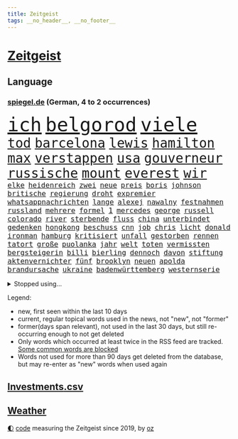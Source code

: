 ```yaml
---
title: Zeitgeist
tags: __no_header__, __no_footer__
---
```


# [Zeitgeist](https://oliz.io/zeitgeist/)

## Language

<h3><a href="https://www.spiegel.de" target="_blank">spiegel.de</a> (German, 4 to 2 occurrences)</h3>
<p style="font-family:monospace">
<span style="font-size:32pt"><a href="news_links.html#ich" class="current">ich</a></span>
<span style="font-size:32pt"><a href="news_links.html#belgorod" class="current">belgorod</a></span>
<span style="font-size:32pt"><a href="news_links.html#viele" class="current">viele</a></span>
<br>
<span style="font-size:22pt"><a href="news_links.html#tod" class="current">tod</a></span>
<span style="font-size:22pt"><a href="news_links.html#barcelona" class="current">barcelona</a></span>
<span style="font-size:22pt"><a href="news_links.html#lewis" class="current">lewis</a></span>
<span style="font-size:22pt"><a href="news_links.html#hamilton" class="current">hamilton</a></span>
<span style="font-size:22pt"><a href="news_links.html#max" class="current">max</a></span>
<span style="font-size:22pt"><a href="news_links.html#verstappen" class="current">verstappen</a></span>
<span style="font-size:22pt"><a href="news_links.html#usa" class="current">usa</a></span>
<span style="font-size:22pt"><a href="news_links.html#gouverneur" class="current">gouverneur</a></span>
<span style="font-size:22pt"><a href="news_links.html#russische" class="current">russische</a></span>
<span style="font-size:22pt"><a href="news_links.html#mount" class="current">mount</a></span>
<span style="font-size:22pt"><a href="news_links.html#everest" class="current">everest</a></span>
<span style="font-size:22pt"><a href="news_links.html#wir" class="current">wir</a></span>
<br>
<span style="font-size:12pt"><a href="news_links.html#elke" class="current">elke</a></span>
<span style="font-size:12pt"><a href="news_links.html#heidenreich" class="current">heidenreich</a></span>
<span style="font-size:12pt"><a href="news_links.html#zwei" class="current">zwei</a></span>
<span style="font-size:12pt"><a href="news_links.html#neue" class="current">neue</a></span>
<span style="font-size:12pt"><a href="news_links.html#preis" class="current">preis</a></span>
<span style="font-size:12pt"><a href="news_links.html#boris" class="current">boris</a></span>
<span style="font-size:12pt"><a href="news_links.html#johnson" class="current">johnson</a></span>
<span style="font-size:12pt"><a href="news_links.html#britische" class="current">britische</a></span>
<span style="font-size:12pt"><a href="news_links.html#regierung" class="current">regierung</a></span>
<span style="font-size:12pt"><a href="news_links.html#droht" class="current">droht</a></span>
<span style="font-size:12pt"><a href="news_links.html#expremier" class="current">expremier</a></span>
<span style="font-size:12pt"><a href="news_links.html#whatsappnachrichten" class="new">whatsappnachrichten</a></span>
<span style="font-size:12pt"><a href="news_links.html#lange" class="current">lange</a></span>
<span style="font-size:12pt"><a href="news_links.html#alexej" class="current">alexej</a></span>
<span style="font-size:12pt"><a href="news_links.html#nawalny" class="current">nawalny</a></span>
<span style="font-size:12pt"><a href="news_links.html#festnahmen" class="current">festnahmen</a></span>
<span style="font-size:12pt"><a href="news_links.html#russland" class="current">russland</a></span>
<span style="font-size:12pt"><a href="news_links.html#mehrere" class="current">mehrere</a></span>
<span style="font-size:12pt"><a href="news_links.html#formel" class="current">formel</a></span>
<span style="font-size:12pt"><a href="news_links.html#1" class="current">1</a></span>
<span style="font-size:12pt"><a href="news_links.html#mercedes" class="current">mercedes</a></span>
<span style="font-size:12pt"><a href="news_links.html#george" class="current">george</a></span>
<span style="font-size:12pt"><a href="news_links.html#russell" class="current">russell</a></span>
<span style="font-size:12pt"><a href="news_links.html#colorado" class="current">colorado</a></span>
<span style="font-size:12pt"><a href="news_links.html#river" class="current">river</a></span>
<span style="font-size:12pt"><a href="news_links.html#sterbende" class="current">sterbende</a></span>
<span style="font-size:12pt"><a href="news_links.html#fluss" class="current">fluss</a></span>
<span style="font-size:12pt"><a href="news_links.html#china" class="current">china</a></span>
<span style="font-size:12pt"><a href="news_links.html#unterbindet" class="new">unterbindet</a></span>
<span style="font-size:12pt"><a href="news_links.html#gedenken" class="current">gedenken</a></span>
<span style="font-size:12pt"><a href="news_links.html#hongkong" class="current">hongkong</a></span>
<span style="font-size:12pt"><a href="news_links.html#beschuss" class="current">beschuss</a></span>
<span style="font-size:12pt"><a href="news_links.html#cnn" class="current">cnn</a></span>
<span style="font-size:12pt"><a href="news_links.html#job" class="current">job</a></span>
<span style="font-size:12pt"><a href="news_links.html#chris" class="current">chris</a></span>
<span style="font-size:12pt"><a href="news_links.html#licht" class="current">licht</a></span>
<span style="font-size:12pt"><a href="news_links.html#donald" class="current">donald</a></span>
<span style="font-size:12pt"><a href="news_links.html#ironman" class="new">ironman</a></span>
<span style="font-size:12pt"><a href="news_links.html#hamburg" class="current">hamburg</a></span>
<span style="font-size:12pt"><a href="news_links.html#kritisiert" class="current">kritisiert</a></span>
<span style="font-size:12pt"><a href="news_links.html#unfall" class="current">unfall</a></span>
<span style="font-size:12pt"><a href="news_links.html#gestorben" class="current">gestorben</a></span>
<span style="font-size:12pt"><a href="news_links.html#rennen" class="current">rennen</a></span>
<span style="font-size:12pt"><a href="news_links.html#tatort" class="current">tatort</a></span>
<span style="font-size:12pt"><a href="news_links.html#große" class="current">große</a></span>
<span style="font-size:12pt"><a href="news_links.html#puolanka" class="new">puolanka</a></span>
<span style="font-size:12pt"><a href="news_links.html#jahr" class="current">jahr</a></span>
<span style="font-size:12pt"><a href="news_links.html#welt" class="current">welt</a></span>
<span style="font-size:12pt"><a href="news_links.html#toten" class="current">toten</a></span>
<span style="font-size:12pt"><a href="news_links.html#vermissten" class="current">vermissten</a></span>
<span style="font-size:12pt"><a href="news_links.html#bergsteigerin" class="new">bergsteigerin</a></span>
<span style="font-size:12pt"><a href="news_links.html#billi" class="new">billi</a></span>
<span style="font-size:12pt"><a href="news_links.html#bierling" class="new">bierling</a></span>
<span style="font-size:12pt"><a href="news_links.html#dennoch" class="current">dennoch</a></span>
<span style="font-size:12pt"><a href="news_links.html#davon" class="current">davon</a></span>
<span style="font-size:12pt"><a href="news_links.html#stiftung" class="current">stiftung</a></span>
<span style="font-size:12pt"><a href="news_links.html#aktenvernichter" class="new">aktenvernichter</a></span>
<span style="font-size:12pt"><a href="news_links.html#fünf" class="current">fünf</a></span>
<span style="font-size:12pt"><a href="news_links.html#brooklyn" class="new">brooklyn</a></span>
<span style="font-size:12pt"><a href="news_links.html#neuen" class="current">neuen</a></span>
<span style="font-size:12pt"><a href="news_links.html#apolda" class="new">apolda</a></span>
<span style="font-size:12pt"><a href="news_links.html#brandursache" class="new">brandursache</a></span>
<span style="font-size:12pt"><a href="news_links.html#ukraine" class="current">ukraine</a></span>
<span style="font-size:12pt"><a href="news_links.html#badenwürttemberg" class="current">badenwürttemberg</a></span>
<span style="font-size:12pt"><a href="news_links.html#westernserie" class="new">westernserie</a></span>
</p>
<details>
<summary>Stopped using...</summary>
<p class="former" style="font-size:12pt">
internet(956) tom(956) sogenannte(954) bayerns(953) carsten(953) steigenden(953) tausend(953) tiktok(953) berichterstattung(952) elfmeter(952) historiker(952) rtl(952) unmut(952) alpen(951) badenwürttembergs(951) bmw(951) christine(951) david(951) gesunken(951) gründer(951) hört(951) bahnhof(950) erwägt(950) gutachten(950) haftstrafe(950) steuer(950) teheran(950) verhängen(950) verändert(950) erfahren(949) erfahrung(949) maske(949) mitglied(949) spdpolitiker(949) überlebte(949) 6(948) elektroauto(948) gestrichen(948) lebte(948) moderne(948) positiv(948) rückt(948) stets(948) strengere(948) weitet(948) arbeitsplatz(947) ermöglichen(947) ifoinstitut(947) präsentieren(947) schauspielerin(947) tötet(947) you(947) babys(946) beobachten(946) coronavirus(946) for(946) infektion(946) lars(946) 43(945) amnesty(945) deswegen(945) kaputt(945) roman(945) sprach(945) täglich(945) tödlichen(945) umsatz(945) abstimmen(944) botschaften(944) enthüllt(944) fußballer(944) lösen(944) missbraucht(944) schaltet(944) verena(944) vorsitzenden(944) zuversicht(944) ärgert(944) ökonom(944) freut(943) fußballprofi(943) geldstrafe(943) nahverkehr(943) sinnvoll(943) tokio(943) einreisen(942) konflikte(942) reporter(942) still(942) trafen(942) appell(941) australische(941) reiste(941) unbedingt(941) bewegen(940) i(940) körperverletzung(940) marke(940) 3000(939) kontakte(939) nordsee(939) standen(939) litauen(938) mieten(938) offiziellen(938) pflanzen(938) entsetzen(937) aufnahme(936) abgebrochen(935) berät(935) genauso(934) option(934) pünktlich(934) empfängt(933) spiegelumfrage(933) steckte(933) gemeinsame(930) parallelen(930) ähnlich(930) damals(927) katholischen(927) richard(926) landesweit(925) wind(925) größere(924) projekte(924) sitzung(924) gehörte(922) impfungen(922) bremsen(921) nieder(919) abhängig(918) bangen(912) kandidatur(907) georg(905) verdoppelt(901) startup(900) ära(894) abschluss(889) aktionen(889) räumte(847) cent(846) höheres(843) langjährige(840) konfrontation(839) zusammenbruch(810) kleinstadt(809) josef(806) finanziellen(797) unis(767) gewalttat(762) holz(733) notenbank(721) kontinent(718) felix(713) drohende(711) flohen(705) tricks(698) fotografen(694) belastung(691) zerstörte(690) partnerschaft(672) zugestimmt(670) brücken(668) bedankt(667) superstars(656) beliebte(645) jenseits(640) ali(630) günstiges(630) zurückziehen(630) moderner(627) tabellenführer(625) universität(618) bombe(616) illegaler(612) preiserhöhungen(610) pauli(608) telefoniert(606) gleichen(599) großbank(593) militärmanöver(592) mehrfamilienhaus(590) minus(587) direkte(578) strackzimmermann(576) magazin(572) studenten(571) hendrik(569) spürbar(569) ampelparteien(565) inklusive(564) fahndet(553) donbass(551) vorbereitungen(547) vorgesehen(543) airlines(542) trip(538) gesteckt(535) guterres(535) motive(529) loch(528) diskussionen(526) kretschmann(525) angekündigte(523) verabschieden(523) zustimmung(523) lehrerinnen(521) teuerung(519) öffentlichrechtlichen(519) verteuert(515) marieagnes(513) bundesinnenministerin(508) verpflichtung(500) passierte(494) verschwinden(494) gerichte(490) neuwagen(489) wettkampf(486) krebs(484) 2002(478) damalige(478) geschenk(477) filmemacher(476) journalismus(473) geiselnahme(472) überzeugung(470) fremd(463) stuttgarter(463) versteckte(463) luftfahrt(462) reichweite(461) sitz(459) geplanter(452) marc(451) don(449) 17jährige(447) dreharbeiten(442) first(442) pannen(442) verschwörung(442) vorab(442) gefolgt(440) dubiosen(439) sklaverei(438) betrieben(436) schildern(434) messerangriff(429) invasoren(423) iranische(422) bewusst(421) cherson(416) ergab(412) abgrund(408) einrichtung(408) g20(408) staatsbürgerschaft(408) talent(408) suchten(407) fußballerinnen(406) austria(396) inside(396) beliebtesten(395) handys(394) 24jährige(386) hammer(386) franken(384) gepäck(376) prominenten(374) zentrale(374) würdigt(373) gefällt(368) dinner(364) einstecken(364) sylt(363) 80000(362) budapest(359) verklagen(357) elisabeth(356) erleichtert(356) sinne(356) royale(351) ausbauen(349) oklahoma(349) 21jähriger(348) galten(348) stockholm(348) anwältin(346) grundschule(344) besseren(340) update(340) notaufnahme(339) tempel(339) nationale(335) alzheimer(333) tvinterview(333) wohnmobil(333) verunglückten(331) angehörigen(330) bruno(328) gelöscht(328) fahrgäste(326) fehlstart(326) finde(326) erobern(325) dokumentation(324) gleichberechtigung(324) image(323) revolutionieren(323) tasche(320) bruttoinlandsprodukt(319) heißer(319) us(318) berlinneukölln(315) großeltern(314) verzeichnet(314) davis(313) fehlenden(312) namens(312) ungerecht(312) wissenschaft(312) legal(309) oslo(309) einschlag(308) jubeln(308) aufgaben(305) eukommissar(304) freigabe(304) klimaschützer(304) weltraum(304) überlegt(304) wiedersehen(301) 2008(297) linien(294) scheiden(294) überlastet(294) daneben(292) fuchs(290) nebenwirkungen(288) neukölln(288) danke(286) fahrerin(286) werben(286) bürgergeld(284) hetze(283) hinrichtung(283) notruf(283) einziges(282) demonstration(281) flüsse(280) protestbewegung(280) vereinbarten(280) tücken(279) raketenangriffen(278) ticketpreise(276) wunderbar(272) elefanten(271) extremisten(271) herunter(269) entkommen(267) stärkung(266) jackson(264) verurteilter(264) bedauert(263) angler(261) überreste(260) kündigung(259) stephan(259) gefährdung(256) ernährung(255) zutritt(255) erzielte(254) interessierte(254) unionsfraktion(254) banden(253) beschwert(253) durchgang(252) moralische(252) chefredakteurin(251) umgebung(251) archäologen(250) freigegeben(249) 45jährige(246) durchaus(246) johan(244) nutzern(244) informierte(243) rügt(243) stützt(241) beherrscht(240) wasserversorgung(240) wohnraum(240) angesehen(238) caroline(238) oregon(237) finanzkrise(236) fortschritt(236) beobachter(235) hessischen(235) fortschritte(234) lkwfahrer(233) schwächt(233) commerzbank(232) neymar(231) schottische(231) zimmer(229) symbole(228) beihilfe(226) benennen(226) houston(226) morgan(226) persönlichen(226) opel(225) klimaaktivistin(224) rechtlichen(224) eingezogen(223) grundschulen(222) lahmzulegen(222) raketenangriffe(222) tunesien(222) immobilienkonzern(221) steven(220) katze(219) umfassend(219) 3500(218) bnd(218) freundschaft(218) weltbank(218) belege(216) machtlos(216) schöne(216) zusammengestoßen(216) koblenz(215) nordkoreas(215) stießen(214) pjöngjang(213) verhelfen(213) anerkannt(212) hugh(212) abgeordnetenhaus(211) bätzing(211) absehbar(210) auszahlung(210) indonesien(210) drehbücher(208) regierenden(208) lehrkräftemangel(206) traditionell(205) alice(204) fördert(204) passagieren(204) cyberangriff(203) autorinnen(201) tottenham(200) beantragen(199) gwyneth(198) paltrow(198) jeremy(197) orden(197) armin(196) sowohl(194) mitarbeitern(193) doping(192) apples(191) fdpverkehrsminister(191) psychisch(191) spion(191) kritisierten(190) milliardenverlust(190) tübingen(190) gestohlenen(189) ausgemacht(187) hotspur(187) bowie(186) schossen(186) wohnungsnot(186) verfehlte(185) redet(182) schmecken(182) abbauen(180) usamerikanerin(180) feuerte(179) erlebnisse(178) südafrikas(178) group(177) infantino(177) verbannen(177) basf(176) regimekritiker(174) 4(173) entzweit(172) monatelangen(172) insider(171) route(171) bewerben(170) eingestuft(170) singen(170) hilfslieferungen(169) landesweiten(169) gewöhnt(168) server(168) techkonzerne(168) engere(167) gianni(167) klimakleber(167) feind(166) gottes(166) kritikern(166) quarterback(166) güterzug(165) lanz(165) murdoch(164) affen(163) frische(163) vorbereitung(163) 2009(162) deutschlandfunk(162) ungewöhnliches(162) wirklichkeit(162) jong(161) un(161) bemängeln(160) supermarkt(160) euphorie(159) naturschützer(159) umstrittensten(159) lieder(158) münzen(158) rentnerin(158) legten(157) anstrengend(156) gekündigt(156) ausbleibende(155) groko(155) hinnehmen(155) belgier(154) goldenen(154) kleinsten(153) munitionsbeschaffung(153) anzugreifen(151) bedauern(151) einschaltquoten(151) gerüchten(151) herben(151) labor(151) regierende(151) fynn(150) kliemann(150) lehrern(150) missbrauchte(150) trieb(150) umziehen(149) weißes(149) zunehmende(149) kandidieren(148) leblos(148) mittelständler(148) perfekten(148) autobahnbau(147) brettspiele(147) hassen(147) palast(147) sprint(147) euabgeordnete(146) jva(146) sportlerinnen(146) geiseln(144) heimische(144) unterbrechen(144) uwe(144) kopiert(143) mehrheitlich(143) pionier(143) vergab(143) voraussetzung(143) feldern(141) schlapp(141) todesliste(141) woke(141) einwanderer(140) entgleist(140) todesursache(140) traditionellen(140) umkämpft(140) waffenhilfe(140) weinen(140) hungern(139) umzug(139) veränderte(139) gelder(138) kronzeugen(138) ignorieren(137) sehnen(137) republikanerin(136) afdpolitikerin(135) kredit(135) krisengebieten(135) nachteile(135) nannte(135) opa(134) ressourcen(134) bestsellerautorin(133) emotionale(133) nachbarländern(133) vorfälle(133) üppig(133) amtsantritt(132) quote(132) a38(131) indizien(131) festivals(130) passanten(130) geldbuße(128) normale(128) abendessen(127) chinese(127) flüchtig(127) kommentierte(127) möglichem(127) verfolgten(127) verleger(127) geldgeber(126) markle(125) entschädigen(124) feministischer(123) hundebesitzer(123) knappheit(123) süditalien(123) temperatur(123) dieb(122) ertragen(122) gelesen(122) nervt(121) plätzen(121) täglichen(121) baute(120) gehindert(120) jp(120) wayne(120) 69(119) 31jährige(117) mandat(117) oldtimer(117) republic(117) streitereien(117) ebike(116) financial(116) geschäften(116) isst(116) ostern(116) umweltschutz(116) ma(115) american(114) entsprechenden(114) offline(114) südsudan(114) lieferanten(113) zwang(113) ausweisung(112) chatbot(112) dopingfall(112) fortan(112) geo(112) messe(112) newcastle(112) pendler(112) queensland(112) befasst(111) gekippt(111) 52(110) baden(110) befördert(109) medienbranche(108) polizeiangaben(108) steigert(108) akt(107) kräften(107) angestiegen(106) religiösen(106) wände(106) bergab(105) lagerfeld(105) beschleunigt(104) rast(104) sanken(104) vermittlerrolle(104) begreifen(103) ländlichen(103) sozialer(103) aufgebrochen(102) bundesweiten(102) coronawarnapp(102) vertreiben(102) besprechen(101) nachhaltigen(101) verlangte(101) manipulationen(100) vonovia(100) wahrscheinlichkeit(100) anzeigen(99) auffälligen(99) auszeit(99) kleinere(99) traurig(99) antike(98) läuferinnen(98) rezensentin(98) 18000(97) erforschen(96) seltenen(96) skipper(96) tarifverhandlungen(96) vierjährigen(96) annehmen(95) bestrafen(95) generalstaatsanwältin(95) schult(95) unruhe(95) häftlingen(94) bauarbeiten(93) generäle(93) hinterbliebenen(93) vertritt(93) brokstedt(92) geschäftszahlen(92) siedlung(92) story(92) verzögerung(92) bergwandern(91) fachteam(91) ibrahim(91) schulklassen(91) stange(91) stürmte(91) zweifacher(91) 35jährige(90) ausspähen(90) dhl(90) elch(90) gestehen(90) vereidigung(90) verliebt(90) academy(89) desinfektionsmittel(89) leidwesen(89) recherchiert(89) säugling(89) unfallursache(89) absurden(88) influencer(88) sehbehinderte(88) tourist(88) berührung(87) förster(87) leerer(87) mittelfeldstar(87) notfalleinsatz(87) verwechseln(87) berufsverkehr(86) coup(86) einzigartig(86) euren(86) freiberg(86) geschlechtsverkehr(86) miniatur(86) mitglieds(86) schneemassen(86) weltmeisterin(86) affären(85) metro(85) pharmakonzern(85) taumelt(85) universum(85) wahlkampfspenden(85) achtzig(84) act(84) amtszeiten(84) anstehenden(84) befürworter(84) projekten(84) toll(84) weltklasse(84) aufgerüstet(83) briefkasten(83) hitzewelle(83) landesgrenzen(83) menschliche(83) reddit(83) resnikow(83) schwärmen(83) spdspitzenkandidatin(83) élysée(83) anrufe(82) epoche(82) kontrollierten(82) pausen(82) überaus(82) ausgewiesen(81) deklassierte(81) duett(81) elektrisch(81) geschnappt(81) leichtathletik(81) merklich(81) preisverleihung(81) schüchtern(81) trunkenheit(81) 75000(80) arbeitskampf(80) feiernde(80) flugobjekte(80) nestlé(80) potenzial(80) telefonnummern(80) zellen(80) 1998(79) autobahnausbau(79) halbschwester(79) affleck(78) hundekot(78) insidern(78) kleinklein(78) quittung(78) arbeitgeberverband(77) arbeitnehmervertreter(77) bahnübergang(77) gleicht(77) initiativen(77) kaufmann(77) modernisiert(77) nährt(77) sofortigen(77) tal(77) tarifabschluss(77) faust(76) gestohlene(76) mund(76) vergnügungspark(76) wohngebiete(76) zwölften(76) 102(75) demokratiefeindliche(75) emobilität(75) saniert(75) universal(75) afrikanische(74) eishockey(74) geborene(74) quarterbacks(74) rio(74) schulranzen(74) staatenbündnis(74) würmer(74) damaskus(73) entlohnt(73) sitzenden(73) aktualisiert(72) athletinnen(72) blüht(72) drittes(72) flugplatz(72) manipulieren(72) university(72) warburgbank(72) fähre(71) golfer(71) kabel(71) karlsruher(71) ostdeutschen(71) aufzeichnungen(70) dasselbe(70) equal(70) ernsten(70) industrieproduktion(70) krankheitsbedingt(70) legalisierung(70) pay(70) platzieren(70) schrank(70) sean(70) tabellenspitze(70) verdiwarnstreik(70) verharmloste(70) verlegen(70) ajay(69) ausweitung(69) banga(69) friedensbewegung(69) influencerinnen(69) konkreter(69) lasst(69) pflegeversicherung(69) artillerie(68) aufkommen(68) beliebtes(68) duisburg(68) entspricht(68) neunte(68) passend(68) römisches(68) solarindustrie(68) verwandeln(68) zurückgeschickt(68) aaron(67) abbrechen(67) baltimore(67) chemikalien(67) erpressung(67) gewartet(67) gruppierungen(67) klarem(67) kraussmaffei(67) schwacher(67) verbucht(67) wegmann(67) wirtschaftsleistung(67) 12000(66) ausgelassen(66) feaser(66) klimagruppe(66) verzehrverbot(66) auswärts(65) bein(65) bestreikt(65) bock(65) emotionalem(65) leuchten(65) messerattacken(65) pistolen(65) spiegelinterview(65) vorfahren(65) schuldzuweisungen(64) verwandlung(64) wörter(64) milliardenschwere(63) nordischen(63) sascha(63) zeug(63) erzbistum(62) gleichmäßig(62) hausmeister(62) saisonstart(62) schlussphase(62) schulweg(62) usbundesstaats(62) weltgemeinschaft(62) zerstreiten(62) bier(61) datensätze(61) fantastisch(61) kommunistische(61) meerestiere(61) scheibe(61) delikatesse(60) radsporttalent(60) steinzeit(60) tiberi(60) älteren(60) bezieht(59) brjansk(59) bären(59) immobilieneigentümer(59) kings(59) nahverkehrs(59) therapiesitzung(59) ungeklärt(59) buchmesse(58) dieselautos(58) eishockeyprofi(58) kontrollverlust(58) molotowcocktails(58) spektakulärer(58) bürgermeisters(57) ermahnt(57) goretzka(57) säule(57) überweisung(57) batterieantrieb(56) bestanden(56) jakob(56) mädchenschulen(56) qualifying(56) sprengungen(56) sprintrennen(56) vermischt(56) coronajahren(55) dna(55) erschießen(55) mobil(55) terrorakt(55) verstößen(55) vertuscht(55) british(54) fehlentscheidungen(54) fortschrittskoalition(54) gegenwind(54) kiste(54) rüstungsproduktion(54) statistiken(54) ungebrochen(54) vermögenswerte(54) erzbischof(53) faszinierend(53) kletterten(53) periode(53) wanderer(53) aktueller(52) breiter(52) tickt(52) unfairen(52) aufwendige(51) erfand(51) medienmogul(51) zufriedenheit(51) 44jähriger(50) festgelegt(50) hauseigentümer(50) nio(50) schicksalsstein(50) scone(50) algenteppich(49) beides(49) bundesligist(49) feminismus(49) hakenkreuze(49) lehrkräften(49) maja(49) professionelle(49) single(49) versicherungen(49) 25jähriger(48) duschen(48) f(48) jehovas(48) mails(48) regimegegner(48) trotzte(48) vergiftungsfälle(48) verpufft(48) voice(48) w(48) anrufer(47) jpmorgan(47) straflager(47) 35jähriger(46) 800000(46) 95000(46) ausgegraben(46) beschlagnahmung(46) geliehen(46) j(46) krisenbank(46) laien(46) landeschef(46) ticket(46) 84(45) glücksfall(45) honduras(45) magazins(45) qiang(45) regal(45) unrealistisch(45) ärgern(45) challenges(44) prinzip(44) robin(44) rudern(44) spalten(44) säen(44) personenschutz(43) regenjacke(43) revolver(43) schleuser(43) unschuldig(43) yoon(43) elternkolumne(42) euparlamentarier(42) strafgerichtshof(42) verhandlungsrunde(42) afdstimmen(41) angeprangert(41) bankenkrise(41) bankenturbulenzen(41) birgit(41) bleibende(41) bundestags(41) haftbar(41) klingelt(41) menschenhandel(41) versorgungslage(41) behaupten(40) bewährung(40) efuels(40) erzbistums(40) fasten(40) schäferhund(40) usbc(40) verkleinert(40) wiedergewählt(40) augenzeugen(39) australischer(39) eigenem(39) juwelier(39) juweliergeschäft(39) abschottung(38) angehalten(38) lehrstück(38) miterfinder(38) national(38) sturmgewehre(38) ubs(38) versagens(38) verschiedener(38) weltbevölkerung(38) ausgezeichnete(37) differenzen(37) flink(37) gattin(37) makel(37) polio(37) referendum(37) waffenbehörde(37) alibabagründer(36) drohte(36) kandidatenlisten(36) käfer(36) kürzertreten(36) regionalbank(36) adhs(35) fahrscheins(35) festgefahrenen(35) files(35) fundstücke(35) lustiger(35) oscarpreisträgerin(35) produkt(35) sommerzeit(35) sorgerecht(35) unerlaubten(35) verbraucherschutz(35) agentur(34) amok(34) anthropologe(34) davidstatue(34) diplomatischer(34) extremsportler(34) kontakten(34) probiert(34) schulleiterin(34) anonymer(33) bieter(33) erkannte(33) fläche(33) geklappt(33) gewerkschafter(33) kommunisten(33) lebensgefährliche(33) mondmission(33) mr(33) uswahl(33) accounts(32) ernsthafte(32) festgeklebt(32) geldautomatensprenger(32) internes(32) juror(32) klimaschutzgesetzes(32) musikvideos(31) senden(31) aufgeladen(30) deutschlandtickets(30) dieselaffäre(30) fraktion(30) gesundheitlichen(30) stuckradbarre(30) grönland(29) staatsbankett(29) absolute(28) disneykonzern(28) drogenkonsum(28) filesrecherche(28) imperialismus(28) schenken(28) sklavenarbeit(28) spendiert(28) umgesiedelt(28) unterbricht(28) aufarbeiten(27) exministerpräsident(27) kinderärzte(27) kontern(27) npr(27) parkinson(27) titelt(27) usamerikanische(27) vermelden(27) victor(27) wärmepumpe(27) ausgesehen(26) bundesstaates(26) funkstille(26) horrorszenario(26) mindert(26) morddrohungen(26) stuft(26) ü50(26) astana(25) erzwungen(25) katastrophen(25) krankschreibung(25) reichtum(25) umtriebe(25) verfügen(25) bürgerkriegs(24) humanitären(24) sensationen(24) bundestagsuntersuchungsausschuss(23) durcheinanderbringen(23) einfuhren(23) matt(23) neuerliche(23) schachwm(23) tanken(23) wunsiedel(23) zehnjährigen(23) abzubrechen(22) exzellente(22) radiosender(22) tatarski(22) tiefstand(22) umfassendes(22) wladlen(22) bandengewalt(21) erschrecken(21) gebilligt(21) geldautomaten(21) medikament(21) plans(21) semester(21) gefängnisstrafen(20) netzwerke(20) rechtsextrem(20) tvrechte(20) vorräte(20) jamie(19) mathias(19) weggefährten(19) zuneigung(19) cut(18) craig(17) explodierte(17) lachnummer(17) monatlich(17) snooker(17) starship(17) tennisprofis(17) brauer(16) scherzt(16) verlorenem(16) verzettelt(16) überschatten(16) manipulationsskandal(15) nachbarstaaten(15) orientierung(15) sorry(15) sowas(15) umwälzen(15) vereinfacht(15) aß(14) bundesgesundheitsminister(14) cumexgeschäften(14) neuordnung(14) pieks(14) seekarten(14) wildblumen(14) yoga(14) andalusien(13) schmerzmittel(13) titelseite(13) versteckt(13) aufgerollt(12) champagner(12) einberufung(12) serien(12) zollitsch(12) barbara(11) feuerpause(11) haar(11) heiztechnik(11) probe(11) promille(11) stiko(11) trinke(11)
</p>
</details>
<p>Legend:
<ul>
<li><span class="new">new</span>, first seen within the last 10 days</li>
<li><span class="current">current</span>, regular topical words used in the news, not "new", not "former"</li>
<li><span class="former">former(days span relevant)</span>, not used in the last 30 days, but still re-occurring enough to not get deleted</li>
<li>Only words which occurred at least twice in the RSS feed are tracked. <a href="language/filters.py">Some common words are blocked</a></li>
<li>Words not used for more than 90 days get deleted from the database, but may re-enter as "new" words when used again</li>
</ul>
</p>

## [Investments](investments.html)[.csv](investments.csv)

## [Weather](weather.html)

<footer>
<a href="javascript:toggleTheme()" class="nav">🌓</a>
<a href="https://github.com/ooz/zeitgeist">code</a> measuring the Zeitgeist since 2019, by <a href="https://oliz.io">oz</a>
</footer>
